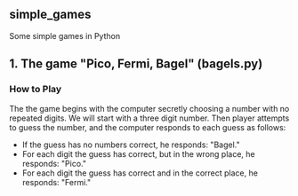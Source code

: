 ## simple_games
Some simple games in Python

## 1. The game "Pico, Fermi, Bagel" (bagels.py)
### How to Play
The the game begins with the computer secretly choosing a number with no repeated digits.
We will start with a three digit number. Then player attempts to guess the number, and
the computer responds to each guess as follows:
* If the guess has no numbers correct, he responds: "Bagel."
* For each digit the guess has correct, but in the wrong place, he responds: "Pico."
* For each digit the guess has correct and in the correct place, he responds: "Fermi."
